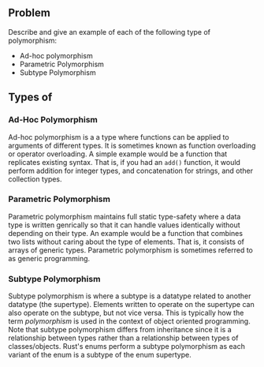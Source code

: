 ## Problem

Describe and give an example of each of the following type of polymorphism:

- Ad-hoc polymorphism
- Parametric Polymorphism
- Subtype Polymorphism

## Types of 

### Ad-Hoc Polymorphism

Ad-hoc polymorphism is a a type where functions can be applied to arguments of different types. It is sometimes known as function overloading or operator overloading. A simple example would be a function that replicates existing syntax. That is, if you had an `add()` function, it would perform addition for integer types, and concatenation for strings, and other collection types.

### Parametric Polymorphism

Parametric polymorphism maintains full static type-safety where a data type is written genrically so that it can handle values identically without depending on their type. An example would be a function that combines two lists without caring about the type of elements. That is, it consists of arrays of generic types. Parametric polymorphism is sometimes referred to as generic programming.

### Subtype Polymorphism

Subtype polymorphism is where a subtype is a datatype related to another datatype (the supertype). Elements written to operate on the supertype can also operate on the subtype, but not vice versa. This is typically how the term *polymorphism* is used in the context of object oriented programming. Note that subtype polymorphism differs from inheritance since it is a relationship between types rather than a relationship between types of classes/objects. Rust's enums perform a subtype polymorphism as each variant of the enum is a subtype of the enum supertype.
